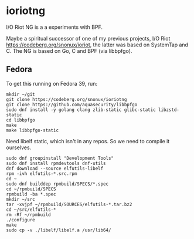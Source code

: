 # ioriotng

I/O Riot NG is a a experiments with BPF.

Maybe a spiritual successor of one of my previous projects, I/O Riot https://codeberg.org/snonux/ioriot, the latter was based on SystemTap and C. The NG is based on Go, C and BPF (via libbpfgo).

## Fedora

To get this running on Fedora 39, run:

```shell
mkdir ~/git
git clone https://codeberg.org/snonux/ioriotng
git clone https://github.com/aquasecurity/libbpfgo
sudo dnf install -y golang clang zlib-static glibc-static libzstd-static
cd libbpfgo
make
make libbpfgo-static
```

Need libelf static, which isn't in any repos. So we need to compile it ourselves.

```
sudo dnf groupinstall "Development Tools"
sudo dnf install rpmdevtools dnf-utils
dnf download --source elfutils-libelf
rpm -ivh elfutils-*.src.rpm
cd ~
sudo dnf builddep rpmbuild/SPECS/*.spec
cd ~/rpmbuild/SPECS
rpmbuild -ba *.spec
mkdir ~/src
tar -xvjpf ~/rpmbuild/SOURCES/elfutils-*.tar.bz2
cd ~/src/elfutils-*
rm -Rf ~/rpmbuild
./configure
make
sudo cp -v ./libelf/libelf.a /usr/lib64/
```
